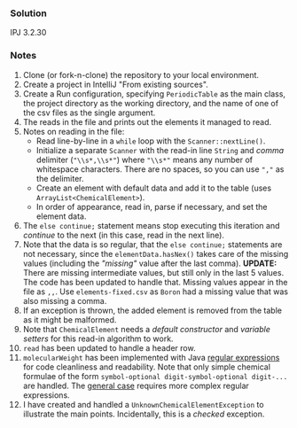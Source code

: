 ### Solution

IPJ 3.2.30

### Notes

1. Clone (or fork-n-clone) the repository to your local environment.
2. Create a project in IntelliJ "From existing sources".
3. Create a Run configuration, specifying `PeriodicTable` as the main class, the project directory as the working directory, and the name of one of the csv files as the single argument.
4. The reads in the file and prints out the elements it managed to read.
5. Notes on reading in the file:
    * Read line-by-line in a `while` loop with the `Scanner::nextLine()`.
    * Initialize a separate `Scanner` with the read-in line `String` and _comma_ delimiter (`"\\s*,\\s*"`) where `"\\s*"` means any number of whitespace characters. There are no spaces, so you can use `","` as the delimiter.
    * Create an element with default data and add it to the table (uses `ArrayList<ChemicalElement>`).
    * In order of appearance, read in, parse if necessary, and set the element data.
6. The `else continue;` statement means stop executing this iteration and _continue_ to the next (in this case, read in the next line).
7. Note that the data is so regular, that the `else continue;` statements are not necessary, since the `elementData.hasNex()` takes care of the missing values (including the _"missing"_ value after the last comma). **UPDATE:** There are missing intermediate values, but still only in the last 5 values. The code has been updated to handle that. Missing values appear in the file as `,,`. Use `elements-fixed.csv` as `Boron` had a missing value that was also missing a comma.
8. If an exception is thrown, the added element is removed from the table as it might be malformed.
9. Note that `ChemicalElement` needs a _default constructor_ and _variable setters_ for this read-in algorithm to work.
10. `read` has been updated to handle a header row.
11. `molecularWeight` has been implemented with Java [regular expressions](http://www.vogella.com/tutorials/JavaRegularExpressions/article.html) for code cleanliness and readability. Note that only simple chemical formulae of the form `symbol-optional digit-symbol-optional digit-...` are handled. The [general case](https://www.periodni.com/solcalc-chemical_compounds.html) requires more complex regular expressions.
12. I have created and handled a `UnknownChemicalElementException` to illustrate the main points. Incidentally, this is a _checked_ exception.